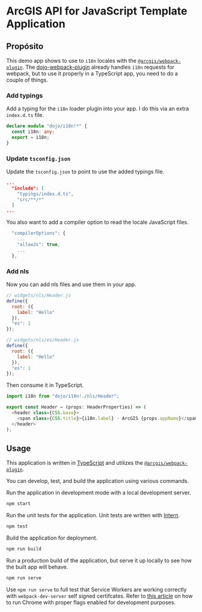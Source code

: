 # ArcGIS API for JavaScript Template Application

## Propósito

This demo app shows to use to `i18n` locales with the [`@arcgis/webpack-plugin`](https://github.com/Esri/arcgis-webpack-plugin). The [dojo-webpack-plugin](https://github.com/OpenNTF/dojo-webpack-plugin) already handles `i18n` requests for webpack, but to use it properly in a TypeScript app, you need to do a couple of things.

### Add typings

Add a typing for the `i18n` loader plugin into your app. I do this via an extra `index.d.ts` file.

```ts
declare module "dojo/i18n!*" {
  const i18n: any;
  export = i18n;
}
```

### Update `tsconfig.json`

Update the `tsconfig.json` to point to use the added typings file.

```json
...
  "include": [
    "typings/index.d.ts",
    "src/**/*"
  ]
...
```

You also want to add a compiler option to read the locale JavaScript files.

```js
  "compilerOptions": {
    ...
    "allowJs": true,
    ...
  },
```

### Add nls

Now you can add nls files and use them in your app.

```js
// widgets/nls/Header.js
define({
  root: ({
    label: "Hello"
  }),
  "es": 1
});

// widgets/nls/es/Header.js
define({
  root: ({
    label: "Hello"
  }),
  "es": 1
});
```

Then consume it in TypeScript.

```ts
import i18n from "dojo/i18n!./nls/Header";

export const Header = (props: HeaderProperties) => (
  <header class={CSS.base}>
    <span class={CSS.title}>{i18n.label} - ArcGIS {props.appName}</span>
  </header>
);
```

## Usage

This application is written in [TypeScript](http://www.typescriptlang.org/) and utilizes the [`@arcgis/webpack-plugin`](https://github.com/Esri/arcgis-webpack-plugin).

You can develop, test, and build the application using various commands.

Run the application in development mode with a local development server.
```sh
npm start
```

Run the unit tests for the application. Unit tests are written with [Intern](https://theintern.io/).
```sh
npm test
```

Build the application for deployment.
```sh
npm run build
```

Run a production build of the application, but serve it up locally to see how the built app will behave.
```sh
npm run serve
```

Use `npm run serve` to full test that Service Workers are working correctly with `webpack-dev-server` self signed certifcates. Refer to [this article](https://deanhume.com/testing-service-workers-locally-with-self-signed-certificates/) on how to run Chrome with proper flags enabled for development purposes.
